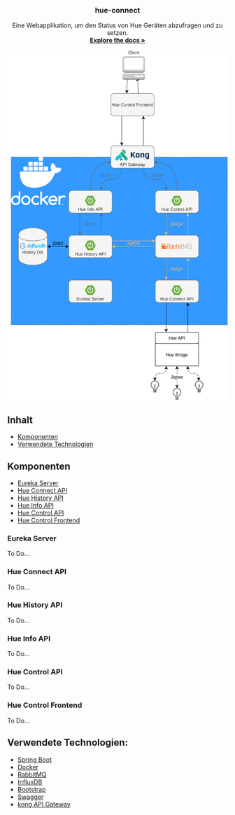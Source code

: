 <br />
<p align="center">
  <h3 align="center">hue-connect</h3>

  <p align="center">
    Eine Webapplikation, um den Status von Hue Geräten abzufragen und zu setzen.
    <br />
    <a href="https://github.com/mariusgiesen/hue-connect"><strong>Explore the docs »</strong></a>
    <br />
  </p>
</p>
<p align="center">
  <img src="system_components.png" height="800">
</p>

## Inhalt
* [Komponenten](#komponenten)
* [Verwendete Technologien](#verwendete-technologien)

## Komponenten

* [Eureka Server](#eureka-server)
* [Hue Connect API](#hue-connect-api)
* [Hue History API](#hue-history-api)
* [Hue Info API](#hue-info-api)
* [Hue Control API](#hue-control-api)
* [Hue Control Frontend](#hue-control-frontend)

### Eureka Server
To Do...

### Hue Connect API
To Do...

### Hue History API
To Do...

### Hue Info API
To Do...

### Hue Control API
To Do...

### Hue Control Frontend
To Do...

## Verwendete Technologien:
* [Spring Boot](https://spring.io/projects/spring-boot)
* [Docker](https://www.docker.com/)
* [RabbitMQ](https://www.rabbitmq.com/)
* [InfluxDB](https://www.influxdata.com/)
* [Bootstrap](https://getbootstrap.com/)
* [Swagger](https://swagger.io/)
* [kong API Gateway](https://konghq.com/)
